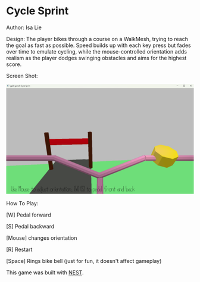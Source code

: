 # Cycle Sprint

Author: Isa Lie

Design: The player bikes through a course on a WalkMesh, trying to reach the goal as fast as possible. Speed builds up with each key press but fades over time to emulate cycling, while the mouse-controlled orientation adds realism as the player dodges swinging obstacles and aims for the highest score.

Screen Shot:

![Screen Shot](screenshot.png)

How To Play:

[W] Pedal forward

[S] Pedal backward

[Mouse] changes orientation

[R] Restart

[Space] Rings bike bell (just for fun, it doesn't affect gameplay)

This game was built with [NEST](NEST.md).

